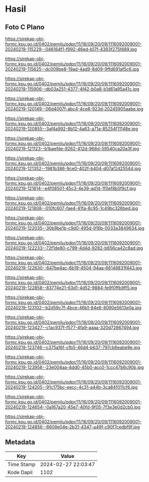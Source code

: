 # Hasil

## Foto C Plano

https://sirekap-obj-formc.kpu.go.id/0402/pemilu/pdpr/11/16/09/20/09/1116092009001-20240219-115229--046164f1-f992-46ed-b17f-4393f275f489.jpg

https://sirekap-obj-formc.kpu.go.id/0402/pemilu/pdpr/11/16/09/20/09/1116092009001-20240219-115625--dc009be8-19ad-4ad9-8d09-9ffd691af5c6.jpg

https://sirekap-obj-formc.kpu.go.id/0402/pemilu/pdpr/11/16/09/20/09/1116092009001-20240219-115906--db03a251-4377-4f42-b0a8-b1d61a95a41c.jpg

https://sirekap-obj-formc.kpu.go.id/0402/pemilu/pdpr/11/16/09/20/09/1116092009001-20240219-120149--06d4007f-abc4-4ce8-923d-20245905aabe.jpg

https://sirekap-obj-formc.kpu.go.id/0402/pemilu/pdpr/11/16/09/20/09/1116092009001-20240219-120855--3af4a992-8b12-4a63-a71a-85254f11148e.jpg

https://sirekap-obj-formc.kpu.go.id/0402/pemilu/pdpr/11/16/09/20/09/1116092009001-20240219-121123--b1baefde-9262-412d-968d-59540ca20a3f.jpg

https://sirekap-obj-formc.kpu.go.id/0402/pemilu/pdpr/11/16/09/20/09/1116092009001-20240219-121352--1981b386-9ce0-402f-b404-d07af2d2554d.jpg

https://sirekap-obj-formc.kpu.go.id/0402/pemilu/pdpr/11/16/09/20/09/1116092009001-20240219-121614--e4f08501-45c3-4e39-ad1d-1f0ef8b5f9cf.jpg

https://sirekap-obj-formc.kpu.go.id/0402/pemilu/pdpr/11/16/09/20/09/1116092009001-20240219-121808--010fc607-fae4-41fa-8c95-1c49bc326bed.jpg

https://sirekap-obj-formc.kpu.go.id/0402/pemilu/pdpr/11/16/09/20/09/1116092009001-20240219-122035--30b9be1b-c9d0-495d-916b-0033a3849634.jpg

https://sirekap-obj-formc.kpu.go.id/0402/pemilu/pdpr/11/16/09/20/09/1116092009001-20240219-122233--72f1de80-c799-4d4d-9282-b656ca42c8ad.jpg

https://sirekap-obj-formc.kpu.go.id/0402/pemilu/pdpr/11/16/09/20/09/1116092009001-20240219-122630--647be4ac-6b19-4504-94aa-66148831f443.jpg

https://sirekap-obj-formc.kpu.go.id/0402/pemilu/pdpr/11/16/09/20/09/1116092009001-20240219-122858--83774e21-63d1-4d52-9884-fe9f0ffb9ff5.jpg

https://sirekap-obj-formc.kpu.go.id/0402/pemilu/pdpr/11/16/09/20/09/1116092009001-20240219-123102--b2d59c7f-4bce-46b1-84e6-8090e5613e0a.jpg

https://sirekap-obj-formc.kpu.go.id/0402/pemilu/pdpr/11/16/09/20/09/1116092009001-20240219-123427--c1ac937f-f577-4fa9-aaaa-320d72867494.jpg

https://sirekap-obj-formc.kpu.go.id/0402/pemilu/pdpr/11/16/09/20/09/1116092009001-20240219-123746--c375a16f-cfb5-46d4-b637-797cb6eabe9e.jpg

https://sirekap-obj-formc.kpu.go.id/0402/pemilu/pdpr/11/16/09/20/09/1116092009001-20240219-123958--23e004aa-4dd0-45b0-acc0-1ccc47b6c90b.jpg

https://sirekap-obj-formc.kpu.go.id/0402/pemilu/pdpr/11/16/09/20/09/1116092009001-20240219-124205--91c175bc-eecc-4c31-a44b-3ca84f011cf6.jpg

https://sirekap-obj-formc.kpu.go.id/0402/pemilu/pdpr/11/16/09/20/09/1116092009001-20240219-124654--0a167a20-45e7-40fd-9f05-7f3e3e0d2cb0.jpg

https://sirekap-obj-formc.kpu.go.id/0402/pemilu/pdpr/11/16/09/20/09/1116092009001-20240219-124856--6609e04e-2b31-4347-a49f-c90f7cedbf9f.jpg


## Metadata

| Key        | Value               |
| ---------- | ------------------- |
| Time Stamp | 2024-02-27 22:03:47 |
| Kode Dapil | 1102                |



